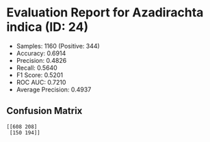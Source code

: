 # Evaluation Report for Azadirachta indica (ID: 24)
- Samples: 1160 (Positive: 344)
- Accuracy: 0.6914
- Precision: 0.4826
- Recall: 0.5640
- F1 Score: 0.5201
- ROC AUC: 0.7210
- Average Precision: 0.4937

## Confusion Matrix
```
[[608 208]
 [150 194]]
```